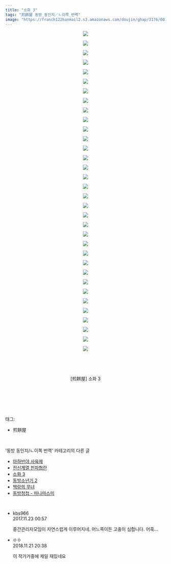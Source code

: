 ```yaml
---
title: "소화 3"
tags: "煎餅屋 동방_동인지／ㄴ이쪽_번역"
image: "https://franch122hanmail2.s3.amazonaws.com/doujin/ghap/3176/001.jpg"
---
```

<div class="article">
<p style="text-align: center; clear: none; float: none;"><img src="{{ site.imgserver6 }}/ghap/3176/001.jpg"/></p>
<p style="text-align: center; clear: none; float: none;"><img src="{{ site.imgserver6 }}/ghap/3176/002.jpg"/></p>
<p style="text-align: center; clear: none; float: none;"><img src="{{ site.imgserver6 }}/ghap/3176/003.jpg"/></p>
<p style="text-align: center; clear: none; float: none;"><img src="{{ site.imgserver6 }}/ghap/3176/004.jpg"/></p>
<p style="text-align: center; clear: none; float: none;"><img src="{{ site.imgserver6 }}/ghap/3176/005.jpg"/></p>
<p style="text-align: center; clear: none; float: none;"><img src="{{ site.imgserver6 }}/ghap/3176/006.jpg"/></p>
<p style="text-align: center; clear: none; float: none;"><img src="{{ site.imgserver6 }}/ghap/3176/007.jpg"/></p>
<p style="text-align: center; clear: none; float: none;"><img src="{{ site.imgserver6 }}/ghap/3176/008.jpg"/></p>
<p style="text-align: center; clear: none; float: none;"><img src="{{ site.imgserver6 }}/ghap/3176/009.jpg"/></p>
<p style="text-align: center; clear: none; float: none;"><img src="{{ site.imgserver6 }}/ghap/3176/010.jpg"/></p>
<p style="text-align: center; clear: none; float: none;"><img src="{{ site.imgserver6 }}/ghap/3176/011.jpg"/></p>
<p style="text-align: center; clear: none; float: none;"><img src="{{ site.imgserver6 }}/ghap/3176/012.jpg"/></p>
<p style="text-align: center; clear: none; float: none;"><img src="{{ site.imgserver6 }}/ghap/3176/013.jpg"/></p>
<p style="text-align: center; clear: none; float: none;"><img src="{{ site.imgserver6 }}/ghap/3176/014.jpg"/></p>
<p style="text-align: center; clear: none; float: none;"><img src="{{ site.imgserver6 }}/ghap/3176/015.jpg"/></p>
<p style="text-align: center; clear: none; float: none;"><img src="{{ site.imgserver6 }}/ghap/3176/016.jpg"/></p>
<p style="text-align: center; clear: none; float: none;"><img src="{{ site.imgserver6 }}/ghap/3176/017.jpg"/></p>
<p style="text-align: center; clear: none; float: none;"><img src="{{ site.imgserver6 }}/ghap/3176/018.jpg"/></p>
<p style="text-align: center; clear: none; float: none;"><img src="{{ site.imgserver6 }}/ghap/3176/019.jpg"/></p>
<p style="text-align: center; clear: none; float: none;"><img src="{{ site.imgserver6 }}/ghap/3176/020.jpg"/></p>
<p style="text-align: center; clear: none; float: none;"><img src="{{ site.imgserver6 }}/ghap/3176/021.jpg"/></p>
<p style="text-align: center; clear: none; float: none;"><img src="{{ site.imgserver6 }}/ghap/3176/022.jpg"/></p>
<p style="text-align: center; clear: none; float: none;"><img src="{{ site.imgserver6 }}/ghap/3176/023.jpg"/></p>
<p style="text-align: center; clear: none; float: none;"><img src="{{ site.imgserver6 }}/ghap/3176/024.jpg"/></p>
<p style="text-align: center; clear: none; float: none;"><img src="{{ site.imgserver6 }}/ghap/3176/025.jpg"/></p>
<p style="text-align: center; clear: none; float: none;"><img src="{{ site.imgserver6 }}/ghap/3176/026.jpg"/></p>
<p style="text-align: center; clear: none; float: none;"><img src="{{ site.imgserver6 }}/ghap/3176/027.jpg"/></p>
<p style="text-align: center; clear: none; float: none;"><img src="{{ site.imgserver6 }}/ghap/3176/028.jpg"/></p>
<p style="text-align: center; clear: none; float: none;"><img src="{{ site.imgserver6 }}/ghap/3176/029.jpg"/></p>
<p style="text-align: center; clear: none; float: none;"><img src="{{ site.imgserver6 }}/ghap/3176/030.jpg"/></p>
<p style="text-align: center; clear: none; float: none;"><img src="{{ site.imgserver6 }}/ghap/3176/031.jpg"/></p>
<p style="text-align: center; clear: none; float: none;"><img src="{{ site.imgserver6 }}/ghap/3176/032.jpg"/></p>
<p style="text-align: center; clear: none; float: none;"><img src="{{ site.imgserver6 }}/ghap/3176/033.jpg"/></p>
<p style="text-align: center; clear: none; float: none;"><img src="{{ site.imgserver6 }}/ghap/3176/034.jpg"/></p>
<p style="text-align: center; clear: none; float: none;"><br/></p>
<p style="text-align: center; clear: none; float: none;"><br/></p>
<p style="text-align: center; clear: none; float: none;">[煎餅屋] 소화 3</p>
<p style="text-align: center; clear: none; float: none;"><br/></p>
<p><br/></p>
</div><br/>
<div class="tagTrail">
<p>태그: </p>
<ul>
<li>煎餅屋</li>
</ul>
</div><br/>
<div class="another">
<p>'동방 동인지/ㄴ이쪽 번역' 카테고리의 다른 글</p>
<ul>
<li><a href="/ghap_3179">마하반야 사육제</a></li>
<li><a href="/ghap_3178">전신계열 천파협란</a></li>
<li><a href="/ghap_3176">소화 3</a></li>
<li><a href="/ghap_3175">동방소년기 2</a></li>
<li><a href="/ghap_3174">백랑의 무녀</a></li>
<li><a href="/ghap_3170">동방청첩 - 마나마스미</a></li>
</ul>
</div><br/>
<div class="cb_module cb_fluid">
<div class="cb_wrt cb_profile">
<div class="comment">
<ul>
<li class="cb_thumb_off" id="comment15135627">
<div class="cb_comment_area">
<div class="cb_info_area">
<div class="cb_section">
<span class="cb_nick_name">kbs966</span>
</div>
<div class="cb_section">
<span class="cb_date">2017.11.23 00:57 </span>
</div>
</div>
<div class="cb_dsc_comment">
<p class="cb_dsc">
											중간관리자모임이 자연스럽게 이루어지네. 어느쪽이든 고충이 심합니다. 어흑...
										</p>
</div>
</div></li>
<li class="cb_thumb_off" id="comment15376370">
<div class="cb_comment_area">
<div class="cb_info_area">
<div class="cb_section">
<span class="cb_nick_name">ㅇㅇ</span>
</div>
<div class="cb_section">
<span class="cb_date">2018.11.21 20:38 </span>
</div>
</div>
<div class="cb_dsc_comment">
<p class="cb_dsc">
											이 작가거중에 제일 재밌네요
										</p>
</div>
</div></li>
</ul>
</div>
</div><!-- commentList close -->
</div><br/>
